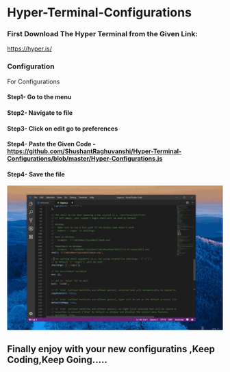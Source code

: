 # Hyper-Terminal-Configurations

### First Download The Hyper Terminal from the Given Link:

https://hyper.is/

### Configuration

For Configurations 

#### Step1- Go to the menu 

#### Step2- Navigate to file 

#### Step3- Click on edit go to preferences 

#### Step4- Paste the Given Code - https://github.com/ShushantRaghuvanshi/Hyper-Terminal-Configurations/blob/master/Hyper-Configurations.js

#### Step4- Save the file 


<img src="https://github.com/ShushantRaghuvanshi/Hyper-Terminal-Configurations/blob/master/hypergif.gif" />


## Finally enjoy with your new configuratins ,Keep Coding,Keep Going.....
